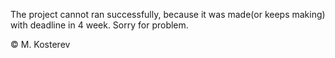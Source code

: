 
The project cannot ran successfully,
because it was made(or keeps making) with deadline in 4 week.
Sorry for problem.

© M. Kosterev
